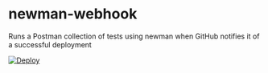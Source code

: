 # newman-webhook
Runs a Postman collection of tests using newman when GitHub notifies it of a successful deployment

[![Deploy](https://www.herokucdn.com/deploy/button.svg)](https://heroku.com/deploy)